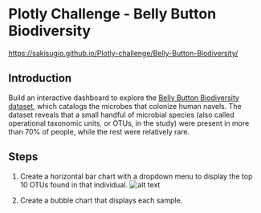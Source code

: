 # Plotly Challenge - Belly Button Biodiversity

https://sakisugio.github.io/Plotly-challenge/Belly-Button-Biodiversity/

## Introduction
Build an interactive dashboard to explore the [Belly Button Biodiversity dataset], which catalogs the microbes that colonize human navels.
The dataset reveals that a small handful of microbial species (also called operational taxonomic units, or OTUs, in the study) were present in more than 70% of people, while the rest were relatively rare.

## Steps
1. Create a horizontal bar chart with a dropdown menu to display the top 10 OTUs found in that individual.
![alt text](https://github.com/SakiSugio/Plotly-challenge/blob/main/images/plotly_hw_1.png)

2. Create a bubble chart that displays each sample.



[Belly Button Biodiversity dataset]: http://robdunnlab.com/projects/belly-button-biodiversity/
